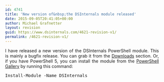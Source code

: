 ```yaml
---
id: 4741
title: 'New version of&nbsp;the DSInternals module released'
date: 2015-09-05T20:41:05+00:00
author: Michael Grafnetter
layout: revision
guid: https://www.dsinternals.com/4621-revision-v1/
permalink: /4621-revision-v1/
---
```

<p style="text-align: justify;">
  I&nbsp;have released a&nbsp;new version of&nbsp;the DSInternals PowerShell module. This is&nbsp;mainly a&nbsp;bugfix release. You can grab it from&nbsp;the&nbsp;<a href="https://www.dsinternals.com/en/downloads/">Downloads</a> section. Or, if&nbsp;you have PowerShell 5, you can install the&nbsp;module from&nbsp;the&nbsp;<a href="https://www.powershellgallery.com/packages/DSInternals/">PowerShell Gallery</a> by&nbsp;running this command:
</p>

<pre class="nums:false lang:ps decode:true ">Install-Module -Name DSInternals</pre>